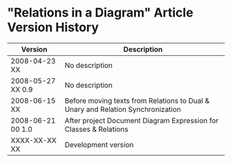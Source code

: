 ﻿"Relations in a Diagram" Article Version History
================================================

| Version            | Description                                                                     |
|--------------------|---------------------------------------------------------------------------------|
| 2008-04-23 XX      | No description                                                                  |
| 2008-05-27 XX  0.9 | No description                                                                  |
| 2008-06-15 XX      | Before moving texts from Relations to Dual & Unary and Relation Synchronization |
| 2008-06-21 00  1.0 | After project Document Diagram Expression for Classes & Relations               |
| XXXX-XX-XX XX      | Development version                                                             |